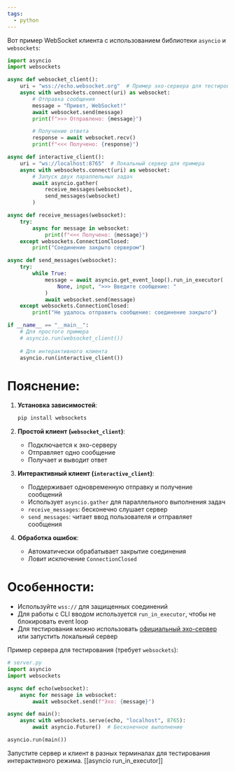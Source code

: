 ```yaml
---
tags:
  - python
---
```

Вот пример WebSocket клиента с использованием библиотеки `asyncio` и `websockets`:

```python
import asyncio
import websockets

async def websocket_client():
    uri = "wss://echo.websocket.org"  # Пример эхо-сервера для тестирования
    async with websockets.connect(uri) as websocket:
        # Отправка сообщения
        message = "Привет, WebSocket!"
        await websocket.send(message)
        print(f">>> Отправлено: {message}")

        # Получение ответа
        response = await websocket.recv()
        print(f"<<< Получено: {response}")

async def interactive_client():
    uri = "ws://localhost:8765"  # Локальный сервер для примера
    async with websockets.connect(uri) as websocket:
        # Запуск двух параллельных задач
        await asyncio.gather(
            receive_messages(websocket),
            send_messages(websocket)
        )

async def receive_messages(websocket):
    try:
        async for message in websocket:
            print(f"<<< Получено: {message}")
    except websockets.ConnectionClosed:
        print("Соединение закрыто сервером")

async def send_messages(websocket):
    try:
        while True:
            message = await asyncio.get_event_loop().run_in_executor(
                None, input, ">>> Введите сообщение: "
            )
            await websocket.send(message)
    except websockets.ConnectionClosed:
        print("Не удалось отправить сообщение: соединение закрыто")

if __name__ == "__main__":
    # Для простого примера
    # asyncio.run(websocket_client())
    
    # Для интерактивного клиента
    asyncio.run(interactive_client())
```

# Пояснение:
1. **Установка зависимостей**:
   ```bash
   pip install websockets
   ```

2. **Простой клиент (`websocket_client`)**:
   - Подключается к эхо-серверу
   - Отправляет одно сообщение
   - Получает и выводит ответ

3. **Интерактивный клиент (`interactive_client`)**:
   - Поддерживает одновременную отправку и получение сообщений
   - Использует `asyncio.gather` для параллельного выполнения задач
   - `receive_messages`: бесконечно слушает сервер
   - `send_messages`: читает ввод пользователя и отправляет сообщения

4. **Обработка ошибок**:
   - Автоматически обрабатывает закрытие соединения
   - Ловит исключение `ConnectionClosed`

# Особенности:
- Используйте `wss://` для защищенных соединений
- Для работы с CLI вводом используется `run_in_executor`, чтобы не блокировать event loop
- Для тестирования можно использовать [официальный эхо-сервер](wss://echo.websocket.org) или запустить локальный сервер

Пример сервера для тестирования (требует `websockets`):
```python
# server.py
import asyncio
import websockets

async def echo(websocket):
    async for message in websocket:
        await websocket.send(f"Эхо: {message}")

async def main():
    async with websockets.serve(echo, "localhost", 8765):
        await asyncio.Future()  # Бесконечное выполнение

asyncio.run(main())
```

Запустите сервер и клиент в разных терминалах для тестирования интерактивного режима.
[[asyncio run_in_executor]]
